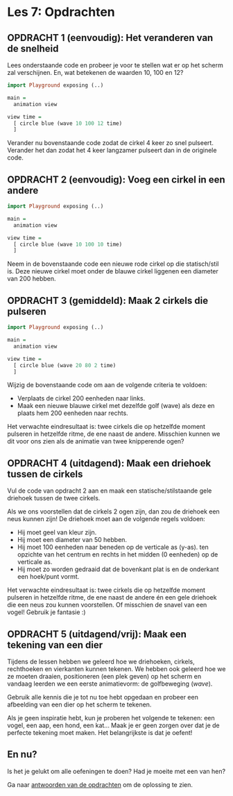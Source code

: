 # Les 7: Opdrachten

## OPDRACHT 1 (eenvoudig): Het veranderen van de snelheid

Lees onderstaande code en probeer je voor te stellen wat er op het scherm zal verschijnen.
En, wat betekenen de waarden 10, 100 en 12?

```haskell
import Playground exposing (..)

main =
  animation view

view time =
  [ circle blue (wave 10 100 12 time)
  ]
```

Verander nu bovenstaande code zodat de cirkel 4 keer zo snel pulseert.  
Verander het dan zodat het 4 keer langzamer pulseert dan in de originele code.  

## OPDRACHT 2 (eenvoudig): Voeg een cirkel in een andere

```haskell
import Playground exposing (..)

main =
  animation view

view time =
  [ circle blue (wave 10 100 10 time)
  ]
```

Neem in de bovenstaande code een nieuwe rode cirkel op die statisch/stil is.
Deze nieuwe cirkel moet onder de blauwe cirkel liggen ​​en een diameter van 200 hebben.

## OPDRACHT 3 (gemiddeld): Maak 2 cirkels die pulseren

```haskell
import Playground exposing (..)

main =
  animation view

view time =
  [ circle blue (wave 20 80 2 time)
  ]
```

Wijzig de bovenstaande code om aan de volgende criteria te voldoen:  
- Verplaats de cirkel 200 eenheden naar links.  
- Maak een nieuwe blauwe cirkel met dezelfde golf (wave) als deze en plaats hem 200 eenheden naar rechts.  

Het verwachte eindresultaat is: twee cirkels die op hetzelfde moment pulseren in hetzelfde ritme, de ene naast de andere. Misschien kunnen we dit voor ons zien als de animatie van twee knipperende ogen?

## OPDRACHT 4 (uitdagend): Maak een driehoek tussen de cirkels

Vul de code van opdracht 2 aan en maak een statische/stilstaande gele driehoek tussen de twee cirkels. 

Als we ons voorstellen dat de cirkels 2 ogen zijn, dan zou de driehoek een neus kunnen zijn! De driehoek moet aan de volgende regels voldoen:  
- Hij moet geel van kleur zijn.  
- Hij moet een diameter van 50 hebben.  
- Hij moet 100 eenheden naar beneden op de verticale as (y-as).
ten opzichte van het centrum en rechts in het midden (0 eenheden) op de verticale as.  
- Hij moet zo worden gedraaid dat de bovenkant 
plat is en de onderkant een hoek/punt vormt.

Het verwachte eindresultaat is: twee cirkels die op hetzelfde moment pulseren in hetzelfde ritme, de ene naast de andere én een gele driehoek die een neus zou kunnen voorstellen. Of misschien de snavel van een vogel! Gebruik je fantasie :)

## OPDRACHT 5 (uitdagend/vrij): Maak een tekening van een dier

Tijdens de lessen hebben we geleerd hoe we driehoeken, cirkels, rechthoeken en vierkanten kunnen tekenen. We hebben ook geleerd hoe we ze moeten draaien, positioneren (een plek geven) op het scherm en vandaag leerden we een eerste animatievorm: de golfbeweging (*wave*).

Gebruik alle kennis die je tot nu toe hebt opgedaan en
probeer een afbeelding van een dier op het scherm te tekenen.

Als je geen inspiratie hebt, kun je proberen het volgende te tekenen: een vogel, een aap, een hond, een kat... 
Maak je er geen zorgen over dat je de perfecte tekening moet maken. Het belangrijkste is dat je oefent!

## En nu?

Is het je gelukt om alle oefeningen te doen? Had je moeite met een van hen?

Ga naar [antwoorden van de opdrachten](les_7_antwoorden.html) om de oplossing te zien.

